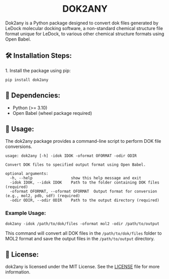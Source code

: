 <h1 align="center" id="title">DOK2ANY</h1>

<p id="description">Dok2any is a Python package designed to convert dok files generated by LeDock molecular docking software, a non-standard chemical structure file format unique for LeDock, to various other chemical structure formats using Open Babel.</p>

<h2>🛠️ Installation Steps:</h2>

<p>1. Install the package using pip:</p>

<pre><code>pip install dok2any
</code></pre>

<h2>🔗 Dependencies:</h2>

<ul>
    <li>Python (>= 3.10)</li>
    <li>Open Babel (wheel package required)</li>
</ul>

<h2>📜 Usage:</h2>

<p>The dok2any package provides a command-line script to perform DOK file conversions.</p>

<pre><code>usage: dok2any [-h] -idok IDOK -oformat OFORMAT -odir ODIR

Convert DOK files to specified output format using Open Babel.

optional arguments:
  -h, --help                 show this help message and exit
  -idok IDOK, --idok IDOK    Path to the folder containing DOK files (required)
  -oformat OFORMAT, --oformat OFORMAT  Output format for conversion (e.g., mol2, pdb, sdf) (required)
  -odir ODIR, --odir ODIR    Path to the output directory (required)
</code></pre>

<h3>Example Usage:</h3>

<pre><code>dok2any -idok /path/to/dok/files -oformat mol2 -odir /path/to/output
</code></pre>

<p>This command will convert all DOK files in the <code>/path/to/dok/files</code> folder to MOL2 format and save the output files in the <code>/path/to/output</code> directory.</p>

<h2>📄 License:</h2>

<p>dok2any is licensed under the MIT License. See the <a href="LICENSE">LICENSE</a> file for more information.</p>


